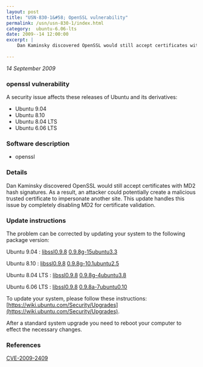 ```yaml
---
layout: post
title: "USN-830-1&#58; OpenSSL vulnerability"
permalink: /usn/usn-830-1/index.html
category:  ubuntu-6.06-lts
date: 2009--14 12:00:00
excerpt: |
    Dan Kaminsky discovered OpenSSL would still accept certificates with MD2 hash signatures. As a result, an attacker could potentially create a malicious trusted certificate to impersonate another site. This update handles this issue by completely disabling MD2 for certificate validation. 
    
--- 
```

 
 

*14 September 2009*

### openssl vulnerability

A security issue affects these releases of Ubuntu and its derivatives:

* Ubuntu 9.04
* Ubuntu 8.10
* Ubuntu 8.04 LTS
* Ubuntu 6.06 LTS

### Software description

* openssl 

### Details

Dan Kaminsky discovered OpenSSL would still accept certificates with MD2 hash signatures. As a result, an attacker could potentially create a malicious trusted certificate to impersonate another site. This update handles this issue by completely disabling MD2 for certificate validation. 

### Update instructions

The problem can be corrected by updating your system to the following package version:

Ubuntu 9.04
 : [libssl0.9.8](https://launchpad.net/ubuntu/+source/openssl) <span> [0.9.8g-15ubuntu3.3](https://launchpad.net/ubuntu/+source/openssl/0.9.8g-15ubuntu3.3) </span> 

Ubuntu 8.10
 : [libssl0.9.8](https://launchpad.net/ubuntu/+source/openssl) <span> [0.9.8g-10.1ubuntu2.5](https://launchpad.net/ubuntu/+source/openssl/0.9.8g-10.1ubuntu2.5) </span> 

Ubuntu 8.04 LTS
 : [libssl0.9.8](https://launchpad.net/ubuntu/+source/openssl) <span> [0.9.8g-4ubuntu3.8](https://launchpad.net/ubuntu/+source/openssl/0.9.8g-4ubuntu3.8) </span> 

Ubuntu 6.06 LTS
 : [libssl0.9.8](https://launchpad.net/ubuntu/+source/openssl) <span> [0.9.8a-7ubuntu0.10](https://launchpad.net/ubuntu/+source/openssl/0.9.8a-7ubuntu0.10) </span> 

To update your system, please follow these instructions: [https://wiki.ubuntu.com/Security/Upgrades](https://wiki.ubuntu.com/Security/Upgrades).

After a standard system upgrade you need to reboot your computer to effect the necessary changes. 

### References

 
 [CVE-2009-2409](http://people.ubuntu.com/~ubuntu-security/cve/CVE-2009-2409)
 

